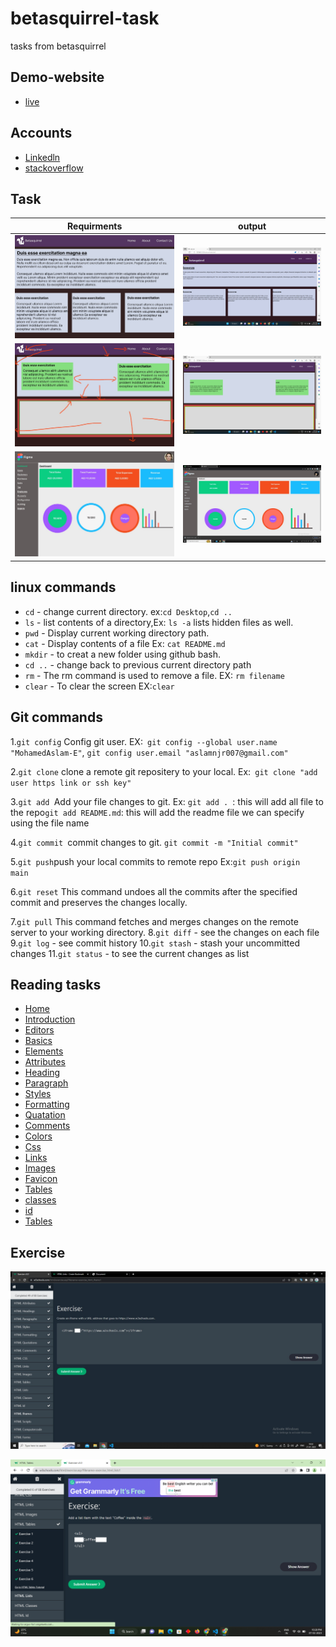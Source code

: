 # betasquirrel-task

tasks from betasquirrel

## Demo-website

- [live](https://mohamedaslam-e.github.io/betasquirrel-task/)

## Accounts

- [Linkedln](www.linkedin.com/in/mohamed-aslam-631065245)
- [stackoverflow](https://stackoverflow.com/users/21194385/mohamed-aslam)

## Task

| Requirments                        | output                          |
| ---------------------------------  | --------------------------------|
| ![task-1](images/req/task-1.jpg)   | ![1](images/output/task-1.png)  |
| ![task-2](images/req/task-2.jpg)   | ![2](images/output/task-2.png)  |
| ![task-4](images/req/task-4.jpg)   | ![4](images/output/task-4.jpeg) |

## linux commands

- `cd` - change current directory. ex:`cd Desktop`,`cd ..`
- `ls` - list contents of a directory,Ex: `ls -a` lists hidden files as well.
- `pwd` - Display current working directory path.
- `cat` - Display contents of a file Ex: `cat README.md`
- `mkdir` - to creat a new folder using github bash.
- `cd ..` - change back to previous current directory path
- `rm` - The rm command is used to remove a file. EX: `rm filename`
- `clear` - To clear the screen EX:`clear` 

## Git commands

1.`git config` Config git user. EX:` git config --global user.name "MohamedAslam-E"`, `git config user.email "aslamnjr007@gmail.com"`

2.`git clone` clone a remote git repositery to your local. Ex:` git clone "add user https link or ssh key"`

3.`git add `Add your file changes to git. Ex: `git add . `: this will add all file to the repo` git add README.md `: this will add the readme file we can specify using the file name

4.`git commit `commit changes to git. `git commit -m "Initial commit"`

5.`git push`push your local commits to remote repo Ex:`git push origin   main`

6.`git reset` This command undoes all the commits after the specified commit and preserves the changes locally.

7.`git pull` This command fetches and merges changes on the remote server to your working directory.
8.`git diff` - see the changes on each file
9.`git log` - see commit history
10.`git stash` - stash your uncommitted changes
11.`git status` - to see the current changes as list

## Reading tasks

- [Home](https://www.w3schools.com/html/default.asp)
- [Introduction](https://www.w3schools.com/html/html_intro.asp)
- [Editors](https://www.w3schools.com/html/html_editors.asp)
- [Basics](https://www.w3schools.com/html/html_basic.asp)
- [Elements](https://www.w3schools.com/html/html_elements.asp)
- [Attributes](https://www.w3schools.com/html/html_attributes.asp)
- [Heading](https://www.w3schools.com/html/html_headings.asp)
- [Paragraph](https://www.w3schools.com/html/html_paragraphs.asp)
- [Styles](https://www.w3schools.com/html/html_styles.asp)
- [Formatting](https://www.w3schools.com/html/html_formatting.asp)
- [Quatation](https://www.w3schools.com/html/html_quotation_elements.asp)
- [Comments](https://www.w3schools.com/html/html_comments.asp)
- [Colors](https://www.w3schools.com/html/html_colors.asp)
- [Css](https://www.w3schools.com/html/html_css.asp)
- [Links](https://www.w3schools.com/html/html_links.asp)
- [Images](https://www.w3schools.com/html/html_images.asp)
- [Favicon](https://www.w3schools.com/html/html_favicon.asp)
- [Tables](https://www.w3schools.com/html/html_tables.asp)
- [classes](https://www.w3schools.com/html/html_classes.asp)
- [id](https://www.w3schools.com/html/html_id.asp)
- [Tables](https://www.w3schools.com/html/html_tables.asp)

 ## Exercise

 ![exercise-1](images/output/exercise%20-1.jpeg)

 ![exercise-2](images/output/exercise-2.png)